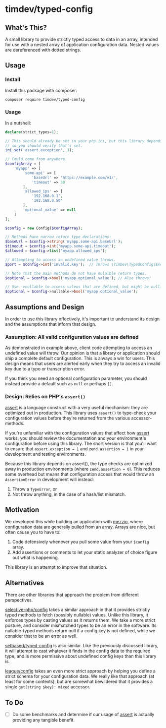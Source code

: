 # timdev/typed-config

## What's This?

A small library to provide strictly typed access to data in an array, intended
for use with a nested array of application configuration data. Nested values
are dereferenced with dotted strings.

## Usage

### Install

Install this package with composer:

```bash
composer require timdev/typed-config
```

### Usage

In a nutshell:

```php
declare(strict_types=1);

// This should already be set in your php.ini, but this library depends on it,
// so you should verify that's set.
ini_set('assert.exception', 1);

// Could come from anywhere.
$configArray = [
    'myapp' => [
        'some-api' => [
            'baseUrl' => 'https://example.com/v1/',
            'timeout' => 30
        ],
        'allowed_ips' => [
            '192.168.0.1',
            '192.168.0.50'
        ],
        'optional_value' => null        
    ]
];

$config = new Config($configArray);

// Methods have narrow return type declarations:
$baseUrl = $config->string('myapp.some-api.baseUrl');
$timeout = $config->int('myapp.some-api.timeout');
$allowed = $config->list('myapp.allowed_ips');

// Attempting to access an undefined value throws.
$port = $config->int('invalid.key');  // Throws \TimDev\TypedConfig\Exception\KeyNotFound

// Note that the main methods do not have nulalble return types.
$optional = $config->bool('myapp.optional_value'); // Also throws!

// Use ->nullable to access valeus that are defined, but might be null:
$optional = $config->nullable->bool('myapp.optional_value'); 
```

## Assumptions and Design

In order to use this library effectively, it's important to understand its
design and the assumptions that inform that design.

### Assumption: All valid configuration values are defined

As demonstrated in example above, client code attempting to access an undefined
value will throw. Our opinion is that a library or application should ship a
complete default configuration. This is always a win for users. This design
means that users are alerted early when they try to access an invalid key due to
a typo or transcription error.

If you think you need an optional configuration parameter, you should instead
provide a default such as `null` or perhaps `[]`.

### Design: Relies on PHP's `assert()`

[assert] is a language construct with a very useful mechanism: they are
optimized out in production. This library uses `assert()` to type-check your
configuration values before they're returned from the various accessor-methods.

If you're unfamiliar with the configuration values that affect how [assert]
works, you should review the documentation and your environment's configuration
before using this library. The short version is that you'll want  to ensure that
`assert.exception = 1` and `zend.assertion = 1` in your development and testing
environments.

Because this library depends on assert(), the type checks are optimized away in
production environments (where `zend.assertion = 0`). This reduces some overhead
but means that configuration access that would throw an `AssertionError` in
development will instead:

1. Throw a `TypeError`, or
2. Not throw anything, in the case of a hash/list mismatch.

## Motivation

We developed this while building an application with [mezzio], where
configuration data are generally pulled from an array. Arrays are nice, but
often cause you to have to:

1. Code defensively whenever you pull some value from your `$config` array.
2. Add assertions or comments to let your static analyzer of choice figure out
   what is happening.

This library is an attempt to improve that situation.

## Alternatives

There are other libraries that approach the problem from different perspectives.

[selective-php/config](https://github.com/selective-php/config) takes a similar 
approach in that it provides strictly typed methods to fetch (possibly nullable)
values. Unlike this library, it enforces types by casting values as it 
returns them. We take a more strict posture, and consider mismatched types to be
an error in the software. Its nullable-typed methods return null if a config key
is not defined, while we consider that to be an error as well.

[setbased/typed-config](https://github.com/SetBased/php-typed-config) is also 
similar. Like the previously discussed library, it will attempt to cast whatever
it finds in the config data to the required type, and is more permissive about
undefined config keys than this library is.

[league/config](https://config.thephpleague.com/) takes an even more strict
approach by helping you define a strict schema for your configuration data. We
really like that approach (at least for some contexts), but are somewhat
bewildered that it provides a single `get(string $key): mixed` accessor.

## To Do

- [ ] Do some benchmarks and determine if our usage of [assert] is actually 
      providing any tangible benefit.


[mezzio]: https://docs.mezzio.dev/
[assert]: https://www.php.net/assert
